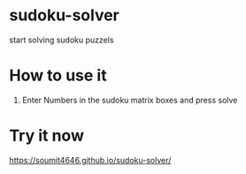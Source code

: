# sudoku-solver
start solving sudoku puzzels
# How to use it
1. Enter Numbers in the sudoku matrix boxes and press solve
# Try it now
https://soumit4646.github.io/sudoku-solver/
